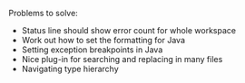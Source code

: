Problems to solve:

* Status line should show error count for whole workspace
* Work out how to set the formatting for Java
* Setting exception breakpoints in Java
* Nice plug-in for searching and replacing in many files
* Navigating type hierarchy
